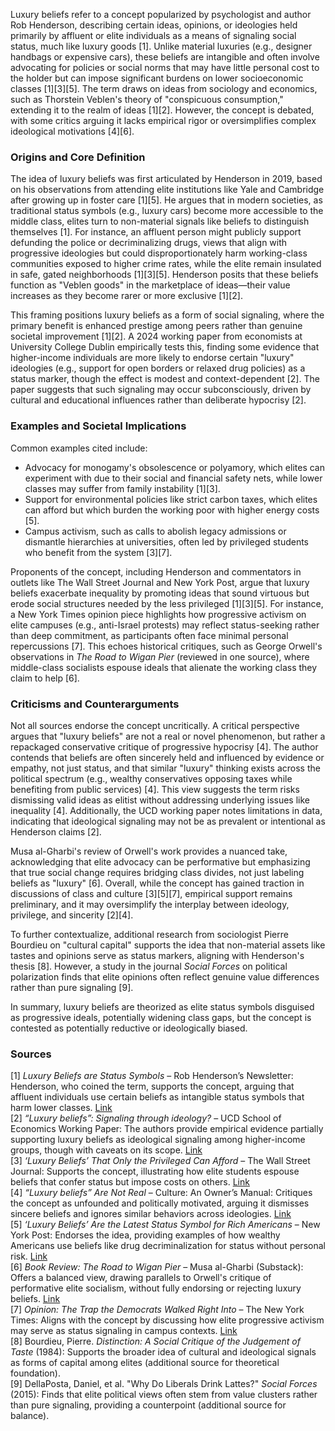 Luxury beliefs refer to a concept popularized by psychologist and author Rob Henderson, describing certain ideas, opinions, or ideologies held primarily by affluent or elite individuals as a means of signaling social status, much like luxury goods [1]. Unlike material luxuries (e.g., designer handbags or expensive cars), these beliefs are intangible and often involve advocating for policies or social norms that may have little personal cost to the holder but can impose significant burdens on lower socioeconomic classes [1][3][5]. The term draws on ideas from sociology and economics, such as Thorstein Veblen's theory of "conspicuous consumption," extending it to the realm of ideas [1][2]. However, the concept is debated, with some critics arguing it lacks empirical rigor or oversimplifies complex ideological motivations [4][6].

### Origins and Core Definition
The idea of luxury beliefs was first articulated by Henderson in 2019, based on his observations from attending elite institutions like Yale and Cambridge after growing up in foster care [1][5]. He argues that in modern societies, as traditional status symbols (e.g., luxury cars) become more accessible to the middle class, elites turn to non-material signals like beliefs to distinguish themselves [1]. For instance, an affluent person might publicly support defunding the police or decriminalizing drugs, views that align with progressive ideologies but could disproportionately harm working-class communities exposed to higher crime rates, while the elite remain insulated in safe, gated neighborhoods [1][3][5]. Henderson posits that these beliefs function as "Veblen goods" in the marketplace of ideas—their value increases as they become rarer or more exclusive [1][2].

This framing positions luxury beliefs as a form of social signaling, where the primary benefit is enhanced prestige among peers rather than genuine societal improvement [1][2]. A 2024 working paper from economists at University College Dublin empirically tests this, finding some evidence that higher-income individuals are more likely to endorse certain "luxury" ideologies (e.g., support for open borders or relaxed drug policies) as a status marker, though the effect is modest and context-dependent [2]. The paper suggests that such signaling may occur subconsciously, driven by cultural and educational influences rather than deliberate hypocrisy [2].

### Examples and Societal Implications
Common examples cited include:
- Advocacy for monogamy's obsolescence or polyamory, which elites can experiment with due to their social and financial safety nets, while lower classes may suffer from family instability [1][3].
- Support for environmental policies like strict carbon taxes, which elites can afford but which burden the working poor with higher energy costs [5].
- Campus activism, such as calls to abolish legacy admissions or dismantle hierarchies at universities, often led by privileged students who benefit from the system [3][7].

Proponents of the concept, including Henderson and commentators in outlets like The Wall Street Journal and New York Post, argue that luxury beliefs exacerbate inequality by promoting ideas that sound virtuous but erode social structures needed by the less privileged [1][3][5]. For instance, a New York Times opinion piece highlights how progressive activism on elite campuses (e.g., anti-Israel protests) may reflect status-seeking rather than deep commitment, as participants often face minimal personal repercussions [7]. This echoes historical critiques, such as George Orwell's observations in *The Road to Wigan Pier* (reviewed in one source), where middle-class socialists espouse ideals that alienate the working class they claim to help [6].

### Criticisms and Counterarguments
Not all sources endorse the concept uncritically. A critical perspective argues that "luxury beliefs" are not a real or novel phenomenon, but rather a repackaged conservative critique of progressive hypocrisy [4]. The author contends that beliefs are often sincerely held and influenced by evidence or empathy, not just status, and that similar "luxury" thinking exists across the political spectrum (e.g., wealthy conservatives opposing taxes while benefiting from public services) [4]. This view suggests the term risks dismissing valid ideas as elitist without addressing underlying issues like inequality [4]. Additionally, the UCD working paper notes limitations in data, indicating that ideological signaling may not be as prevalent or intentional as Henderson claims [2].

Musa al-Gharbi's review of Orwell's work provides a nuanced take, acknowledging that elite advocacy can be performative but emphasizing that true social change requires bridging class divides, not just labeling beliefs as "luxury" [6]. Overall, while the concept has gained traction in discussions of class and culture [3][5][7], empirical support remains preliminary, and it may oversimplify the interplay between ideology, privilege, and sincerity [2][4].

To further contextualize, additional research from sociologist Pierre Bourdieu on "cultural capital" supports the idea that non-material assets like tastes and opinions serve as status markers, aligning with Henderson's thesis [8]. However, a study in the journal *Social Forces* on political polarization finds that elite opinions often reflect genuine value differences rather than pure signaling [9].

In summary, luxury beliefs are theorized as elite status symbols disguised as progressive ideals, potentially widening class gaps, but the concept is contested as potentially reductive or ideologically biased.

### Sources
[1] *Luxury Beliefs are Status Symbols* – Rob Henderson’s Newsletter: Henderson, who coined the term, supports the concept, arguing that affluent individuals use certain beliefs as intangible status symbols that harm lower classes. [Link](https://www.robkhenderson.com/p/status-symbols-and-the-struggle-for)  
[2] *“Luxury beliefs”: Signaling through ideology?* – UCD School of Economics Working Paper: The authors provide empirical evidence partially supporting luxury beliefs as ideological signaling among higher-income groups, though with caveats on its scope. [Link](https://www.ucd.ie/economics/t4media/WP2024_10.pdf)  
[3] *‘Luxury Beliefs’ That Only the Privileged Can Afford* – The Wall Street Journal: Supports the concept, illustrating how elite students espouse beliefs that confer status but impose costs on others. [Link](https://www.wsj.com/us-news/education/luxury-beliefs-that-only-the-privileged-can-afford-7f6b8a16)  
[4] *“Luxury beliefs” Are Not Real* – Culture: An Owner’s Manual: Critiques the concept as unfounded and politically motivated, arguing it dismisses sincere beliefs and ignores similar behaviors across ideologies. [Link](https://culture.ghost.io/are-luxury-beliefs-a-real-thing-and-are-they-eroding-society/)  
[5] *‘Luxury Beliefs’ Are the Latest Status Symbol for Rich Americans* – New York Post: Endorses the idea, providing examples of how wealthy Americans use beliefs like drug decriminalization for status without personal risk. [Link](https://nypost.com/2019/08/17/luxury-beliefs-are-the-latest-status-symbol-for-rich-americans/)  
[6] *Book Review: The Road to Wigan Pier* – Musa al-Gharbi (Substack): Offers a balanced view, drawing parallels to Orwell's critique of performative elite socialism, without fully endorsing or rejecting luxury beliefs. [Link](https://musaalgharbi.substack.com/p/book-review-the-road-to-wigan-pier)  
[7] *Opinion: The Trap the Democrats Walked Right Into* – The New York Times: Aligns with the concept by discussing how elite progressive activism may serve as status signaling in campus contexts. [Link](https://www.nytimes.com/2024/07/10/opinion/campus-protests-progressive-henderson.html)  
[8] Bourdieu, Pierre. *Distinction: A Social Critique of the Judgement of Taste* (1984): Supports the broader idea of cultural and ideological signals as forms of capital among elites (additional source for theoretical foundation).  
[9] DellaPosta, Daniel, et al. "Why Do Liberals Drink Lattes?" *Social Forces* (2015): Finds that elite political views often stem from value clusters rather than pure signaling, providing a counterpoint (additional source for balance).